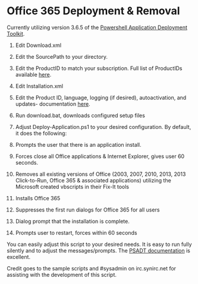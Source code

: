 # Office 365 Deployment & Removal

Currently utilizing version 3.6.5 of the [Powershell Application Deployment Toolkit](http://psappdeploytoolkit.com/).


1. Edit Download.xml
  1. Edit the SourcePath to your directory.
  2. Edit the ProductID to match your subscription. Full list of ProductIDs available [here](https://support.microsoft.com/en-us/kb/2842297).

2. Edit Installation.xml
  1. Edit the Product ID, language, logging (if desired), autoactivation, and updates- documentation [here](https://technet.microsoft.com/en-us/library/JJ219426.aspx).

3. Run download.bat, downloads configured setup files

4. Adjust Deploy-Application.ps1 to your desired configuration. By default, it does the following:
  1. Prompts the user that there is an application install.
  2. Forces close all Office applications & Internet Explorer, gives user 60 seconds.
  3. Removes all existing versions of Office (2003, 2007, 2010, 2013, 2013 Click-to-Run, Office 365 & associated applications) utilizing the Microsoft created vbscripts in their Fix-It tools
  4. Installs Office 365
  5. Suppresses the first run dialogs for Office 365 for all users
  6. Dialog prompt that the installation is complete.
  7. Prompts user to restart, forces within 60 seconds

You can easily adjust this script to your desired needs. It is easy to run fully silently and to adjust the messages/prompts. The [PSADT documentation](https://github.com/PSAppDeployToolkit/PSAppDeployToolkit/releases) is excellent. 

Credit goes to the sample scripts and #sysadmin on irc.synirc.net for assisting with the development of this script.
